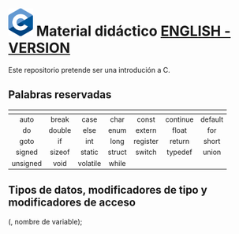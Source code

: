 # <img src="images/C_Logo.png"/> Material didáctico  [ENGLISH - VERSION](README_en.md)


Este repositorio pretende ser una introdución a C.



## Palabras reservadas
| <!-- --> | <!-- --> | <!-- --> | <!-- --> | <!-- --> | <!-- --> | <!-- --> |
|:--------:|:--------:|:--------:|:--------:|:--------:|:--------:|:--------:|
| auto     | break    | case     | char     | const    | continue | default  |
| do       | double   | else     | enum     | extern   | float    | for      |
| goto     | if       | int      | long     | register | return   | short    |
| signed   | sizeof   | static   | struct   | switch   | typedef  | union    |
| unsigned | void     | volatile | while    |          |          |          |

## Tipos de datos, modificadores de tipo y modificadores de acceso
<tipo de dato> <nombre de variable> (, nombre de variable);
